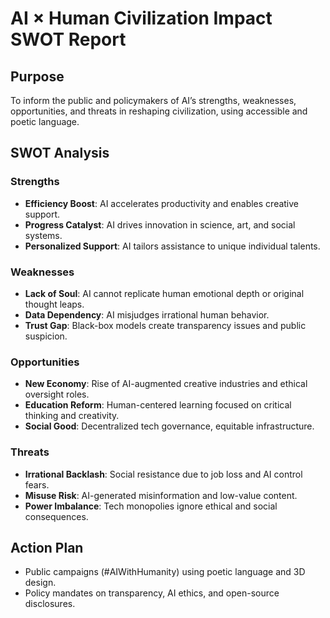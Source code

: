 # AI × Human Civilization Impact SWOT Report

## Purpose
To inform the public and policymakers of AI’s strengths, weaknesses, opportunities, and threats in reshaping civilization, using accessible and poetic language.

## SWOT Analysis
### Strengths
- **Efficiency Boost**: AI accelerates productivity and enables creative support.
- **Progress Catalyst**: AI drives innovation in science, art, and social systems.
- **Personalized Support**: AI tailors assistance to unique individual talents.

### Weaknesses
- **Lack of Soul**: AI cannot replicate human emotional depth or original thought leaps.
- **Data Dependency**: AI misjudges irrational human behavior.
- **Trust Gap**: Black-box models create transparency issues and public suspicion.

### Opportunities
- **New Economy**: Rise of AI-augmented creative industries and ethical oversight roles.
- **Education Reform**: Human-centered learning focused on critical thinking and creativity.
- **Social Good**: Decentralized tech governance, equitable infrastructure.

### Threats
- **Irrational Backlash**: Social resistance due to job loss and AI control fears.
- **Misuse Risk**: AI-generated misinformation and low-value content.
- **Power Imbalance**: Tech monopolies ignore ethical and social consequences.

## Action Plan
- Public campaigns (#AIWithHumanity) using poetic language and 3D design.
- Policy mandates on transparency, AI ethics, and open-source disclosures.
